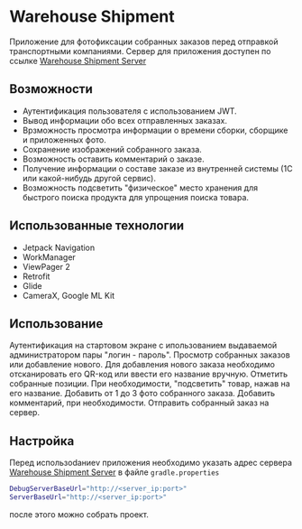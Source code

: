 # Warehouse Shipment
Приложение для фотофиксации собранных заказов перед отправкой транспортными компаниями. Сервер для приложения доступен по ссылке [Warehouse Shipment Server](https://github.com/Kodmia/WarehouseShipmentServer)
## Возможности
- Аутентификация пользователя с использованием JWT.
- Вывод информации обо всех отправленных заказах.
- Врзможность просмотра информации о времени сборки, сборщике и приложенных фото.
- Сохранение изображений собранного заказа.
- Возможность оставить комментарий о заказе.
- Получение информации о составе заказе из внутренней системы (1С или какой-нибудь другой сервис).
- Возможность подсветить "физическое" место хранения для быстрого поиска продукта для упрощения поиска товара.

## Использованные технологии
- Jetpack Navigation
- WorkManager
- ViewPager 2
- Retrofit
- Glide
- CameraX, Google ML Kit

## Использование
Аутентификация на стартовом экране с ипользованием выдаваемой администратором пары "логин - пароль".
Просмотр собранных заказов или добавление нового.
Для добавления нового заказа необходимо отсканировать его QR-код или ввести его название вручную.
Отметить собранные позиции. При необходимости, "подсветить" товар, нажав на его название. Добавить от 1 до 3 фото собранного заказа. Добавить комментарий, при необходимости. Отправить собранный заказ на сервер.

## Настройка
Перед использоdаниеv приложения необходимо указать адрес сервера [Warehouse Shipment Server](https://github.com/Kodmia/WarehouseShipmentServer) в файле `gradle.properties`
```sh
DebugServerBaseUrl="http://<server_ip:port>"
ServerBaseUrl="http://<server_ip:port>"
```
после этого можно собрать проект.
